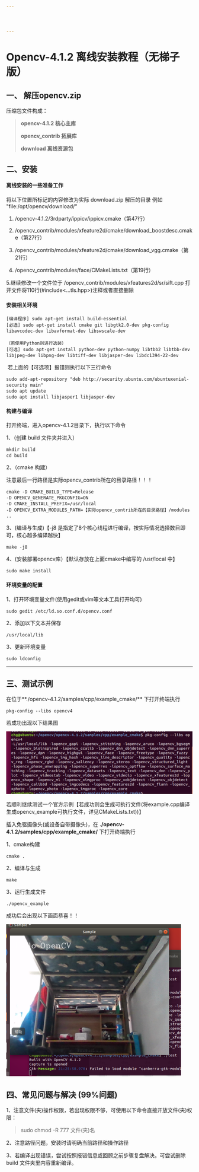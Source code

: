 ```yaml
---



---
```


#                                 Opencv-4.1.2 离线安装教程（无梯子版）

## 一、 解压opencv.zip

   压缩包文件构成：

   > **opencv-4.1.2      核心主库**
   >
   > **opencv_contrib  拓展库**
   >
   > **download            离线资源包**

   

## 二、安装

#### **离线安装的一些准备工作**

将以下位置所标记的内容修改为实际 download.zip 解压的目录 例如  "file:/opt/opencv/download/"
   1.  /opencv-4.1.2/3rdparty/ippicv/ippicv.cmake（第47行）

   2.  /opencv_contrib/modules/xfeature2d/cmake/download_boostdesc.cmake（第27行）

   3.  /opencv_contrib/modules/xfeature2d/cmake/download_vgg.cmake（第21行）
   4.  /opencv_contrib/modules/face/CMakeLists.txt（第19行）

   5.继续修改一个文件位于   /opencv_contrib/modules/xfeatures2d/sr/sift.cpp  打开文件将110行(#include<...tls.hpp>)注释或者直接删除



#### **安装相关环境**

```shell
[编译程序] sudo apt-get install build-essential
[必选] sudo apt-get install cmake git libgtk2.0-dev pkg-config libavcodec-dev libavformat-dev libswscale-dev

（若使用Python则进行选装）
[可选] sudo apt-get install python-dev python-numpy libtbb2 libtbb-dev libjpeg-dev libpng-dev libtiff-dev libjasper-dev libdc1394-22-dev
```

​       若上面的【可选项】报错则执行以下三行命令

```shell
sudo add-apt-repository "deb http://security.ubuntu.com/ubuntuxenial-security main"
sudo apt update
sudo apt install libjasper1 libjasper-dev
```



#### **构建与编译**

打开终端，进入opencv-4.1.2目录下，执行以下命令

1、（创建 build 文件夹并进入）

```shell
mkdir build
cd build
```

2、（cmake 构建）

注意最后一行路径是实际opencv_contrib所在的目录路径！！！

```shell
cmake -D CMAKE_BUILD_TYPE=Release 
-D OPENCV_GENERATE_PKGCONFIG=ON 
-D CMAKE_INSTALL_PREFIX=/usr/local 
-D OPENCV_EXTRA_MODULES_PATH=【实际opencv_contrib所在的目录路径】/modules ..
```

3、(编译与生成)【-j8 是指定了8个核心线程进行编译，按实际情况选择数目即可，核心越多编译越快】

```shell
make -j8
```

4、(安装部署opencv库）【默认存放在上面cmake中编写的 /usr/local 中】

```shell
sudo make install
```



#### **环境变量的配置**

1、打开环境变量文件(使用gedit或vim等文本工具打开均可)

```shell
sudo gedit /etc/ld.so.conf.d/opencv.conf
```

2、添加以下文本并保存

~~~shell
/usr/local/lib
~~~

3、更新环境变量

```shell
sudo ldconfig
```

------



## 三、测试示例

在位于**./opencv-4.1.2/samples/cpp/example_cmake/** 下打开终端执行

```shell
pkg-config --libs opencv4
```

若成功出现以下结果图

![MVS](./resource/opencv_install_doc/1.png)



若顺利继续测试一个官方示例【若成功则会生成可执行文件(将example.cpp编译生成opencv_example可执行文件，详见CMakeLists.txt))】

插入免驱摄像头(或设备自带摄像头)，在 **./opencv-4.1.2/samples/cpp/example_cmake/** 下打开终端执行



1、cmake构建

```shell
cmake .
```

2、编译与生成

```shell
make
```

3、运行生成文件

```shell
./opencv_example
```

成功后会出现以下画面恭喜！！

![success](./resource/opencv_install_doc/2.png)



## 四、常见问题与解决 (99%问题)

1、注意文件(夹)操作权限，若出现权限不够，可使用以下命令直接开放文件(夹)权限：

> sudo chmod -R 777 文件(夹)名

2、注意路径问题，安装时请明确当前路径和操作路径

3、若编译出现错误，尝试按照报错信息或回顾之前步骤复盘解决。可尝试删除 build 文件夹里内容重新编译。

